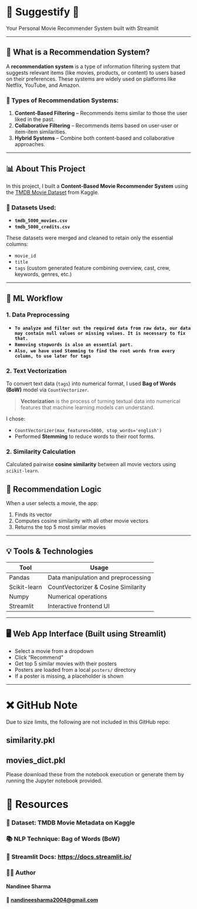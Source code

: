 # 🎥 Suggestify 🍿  
Your Personal Movie Recommender System built with Streamlit

---

## 📌 What is a Recommendation System?

A **recommendation system** is a type of information filtering system that suggests relevant items (like movies, products, or content) to users based on their preferences. These systems are widely used on platforms like Netflix, YouTube, and Amazon.

### 🧠 Types of Recommendation Systems:
1. **Content-Based Filtering** – Recommends items similar to those the user liked in the past.
2. **Collaborative Filtering** – Recommends items based on user-user or item-item similarities.
3. **Hybrid Systems** – Combine both content-based and collaborative approaches.

---

## 📊 About This Project

In this project, I built a **Content-Based Movie Recommender System** using the [TMDB Movie Dataset](https://www.kaggle.com/datasets/tmdb/tmdb-movie-metadata) from Kaggle.

### 📁 Datasets Used:
- **`tmdb_5000_movies.csv`**
- **`tmdb_5000_credits.csv`**

These datasets were merged and cleaned to retain only the essential columns:
- `movie_id`
- `title`
- `tags` (custom generated feature combining overview, cast, crew, keywords, genres, etc.)

---

## 🧪 ML Workflow

### 1. **Data Preprocessing**
- **`To analyze and filter out the required data from raw data,
our data may contain null values or missing values. It is necessary to fix that. `**
- **`Removing stopwords is also an essential part.`**
- **`Also, we have used Stemming to find the root words from every column, to use later for tags`**

### 2. **Text Vectorization**
To convert text data (`tags`) into numerical format, I used **Bag of Words (BoW)** model via `CountVectorizer`.

> **Vectorization** is the process of turning textual data into numerical features that machine learning models can understand.

I chose:
- `CountVectorizer(max_features=5000, stop_words='english')`
- Performed **Stemming** to reduce words to their root forms.

### 2. **Similarity Calculation**
Calculated pairwise **cosine similarity** between all movie vectors using `scikit-learn`.



## 🧠 Recommendation Logic

When a user selects a movie, the app:

1. Finds its vector  
2. Computes cosine similarity with all other movie vectors  
3. Returns the top 5 most similar movies  

---

## 💡 Tools & Technologies

| Tool          | Usage                                |
|---------------|--------------------------------------|
| Pandas        | Data manipulation and preprocessing  |
| Scikit-learn  | CountVectorizer & Cosine Similarity  |
| Numpy         | Numerical operations                 |
| Streamlit     | Interactive frontend UI              |

---

## 🖥️ Web App Interface (Built using Streamlit)

- Select a movie from a dropdown  
- Click “Recommend”  
- Get top 5 similar movies with their posters  
- Posters are loaded from a local `posters/` directory  
- If a poster is missing, a placeholder is shown  

---

# ❌ GitHub Note
Due to size limits, the following are not included in this GitHub repo:

## similarity.pkl
## movies_dict.pkl

Please download these from the notebook execution or generate them by running the Jupyter notebook provided.

# 📘 Resources
### 🔗 Dataset: TMDB Movie Metadata on Kaggle

### 📚 NLP Technique: Bag of Words (BoW)

### 🔗 Streamlit Docs: https://docs.streamlit.io/

### 🙋‍♀️ Author
#### Nandinee Sharma
#### 📧 nandineesharma2004@gmail.com





